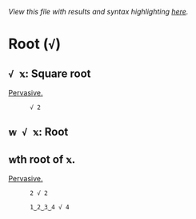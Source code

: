 *View this file with results and syntax highlighting [here](https://mlochbaum.github.io/BQN/help/squareroot_root.html).*

# Root (`√`)
    
## `√ 𝕩`: Square root  
    
[Pervasive.](https://mlochbaum.github.io/BQN/doc/arithmetic.html#pervasion)
    
          √ 2

    
    
## `𝕨 √ 𝕩`: Root
    
## `𝕨`th root of `𝕩`.
    
[Pervasive.](https://mlochbaum.github.io/BQN/doc/arithmetic.html#pervasion)
    
          2 √ 2

          1‿2‿3‿4 √ 4  

    
